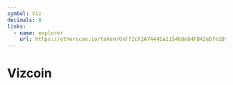 ```yaml
---
symbol: Viz
decimals: 8
links:
  - name: explorer
    url: https://etherscan.io/token/0xFf2cF2A74445a115468e84FB42eDfe1D9d73CF2b
---
```


# Vizcoin
